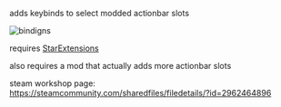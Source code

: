 adds keybinds to select modded actionbar slots

![bindigns](https://github.com/bongus-jive/actionbar-binds/assets/27874300/f1e054c2-143e-4178-9ba4-13b6e8034a2c)

requires [StarExtensions](https://github.com/StarExtensions/StarExtensions)

also requires a mod that actually adds more actionbar slots


steam workshop page: https://steamcommunity.com/sharedfiles/filedetails/?id=2962464896
